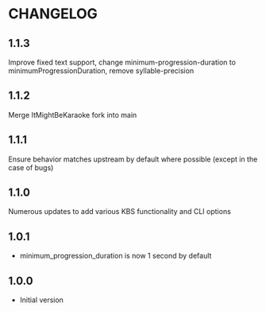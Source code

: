# CHANGELOG

## 1.1.3

Improve fixed text support, change minimum-progression-duration to minimumProgressionDuration, remove syllable-precision

## 1.1.2

Merge ItMightBeKaraoke fork into main

## 1.1.1

Ensure behavior matches upstream by default where possible (except in the case of bugs)

## 1.1.0

Numerous updates to add various KBS functionality and CLI options

## 1.0.1
- minimum\_progression\_duration is now 1 second by default

## 1.0.0

- Initial version

